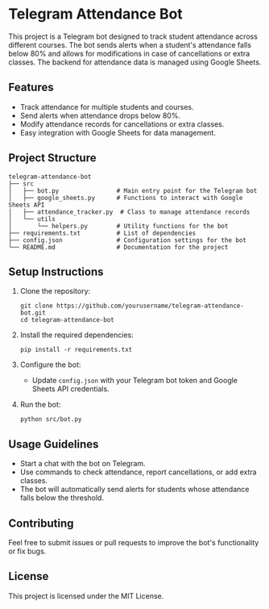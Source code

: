 # Telegram Attendance Bot

This project is a Telegram bot designed to track student attendance across different courses. The bot sends alerts when a student's attendance falls below 80% and allows for modifications in case of cancellations or extra classes. The backend for attendance data is managed using Google Sheets.

## Features

- Track attendance for multiple students and courses.
- Send alerts when attendance drops below 80%.
- Modify attendance records for cancellations or extra classes.
- Easy integration with Google Sheets for data management.

## Project Structure

```
telegram-attendance-bot
├── src
│   ├── bot.py                # Main entry point for the Telegram bot
│   ├── google_sheets.py      # Functions to interact with Google Sheets API
│   ├── attendance_tracker.py  # Class to manage attendance records
│   └── utils
│       └── helpers.py        # Utility functions for the bot
├── requirements.txt          # List of dependencies
├── config.json               # Configuration settings for the bot
└── README.md                 # Documentation for the project
```

## Setup Instructions

1. Clone the repository:
   ```
   git clone https://github.com/yourusername/telegram-attendance-bot.git
   cd telegram-attendance-bot
   ```

2. Install the required dependencies:
   ```
   pip install -r requirements.txt
   ```

3. Configure the bot:
   - Update `config.json` with your Telegram bot token and Google Sheets API credentials.

4. Run the bot:
   ```
   python src/bot.py
   ```

## Usage Guidelines

- Start a chat with the bot on Telegram.
- Use commands to check attendance, report cancellations, or add extra classes.
- The bot will automatically send alerts for students whose attendance falls below the threshold.

## Contributing

Feel free to submit issues or pull requests to improve the bot's functionality or fix bugs. 

## License

This project is licensed under the MIT License.